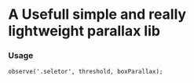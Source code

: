 # A Usefull simple and really lightweight parallax lib


### Usage

```
observe('.seletor', threshold, boxParallax);
```